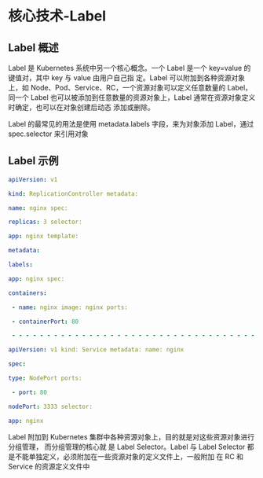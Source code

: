 # 核心技术-Label

## Label 概述

Label 是 Kubernetes 系统中另一个核心概念。一个 Label 是一个 key=value 的键值对，其中 key 与 value 由用户自己指 定。Label 可以附加到各种资源对象上，如 Node、Pod、Service、RC，一个资源对象可以定义任意数量的 Label， 同一个 Label 也可以被添加到任意数量的资源对象上，Label 通常在资源对象定义时确定，也可以在对象创建后动态 添加或删除。

Label 的最常见的用法是使用 metadata.labels 字段，来为对象添加 Label，通过spec.selector 来引用对象

## Label 示例

``` yaml
apiVersion: v1

kind: ReplicationController metadata:

name: nginx spec:

replicas: 3 selector:

app: nginx template:

metadata:

labels:

app: nginx spec:

containers:

 - name: nginx image: nginx ports:

 - containerPort: 80

 - - - - - - - - - - - - - - - - - - - - - - - - - - - - - - - - - - - - -

apiVersion: v1 kind: Service metadata: name: nginx

spec:

type: NodePort ports:

 - port: 80

nodePort: 3333 selector:

app: nginx
```

Label 附加到 Kubernetes 集群中各种资源对象上，目的就是对这些资源对象进行分组管理，
而分组管理的核心就 是 Label Selector。Label 与 Label Selector 都是不能单独定义，必须附加在一些资源对象的定义文件上，一般附加 在 RC 和 Service 的资源定义文件中
